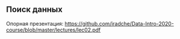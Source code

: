 ## Поиск данных

Опорная презентация: https://github.com/iradche/Data-Intro-2020-course/blob/master/lectures/lec02.pdf
